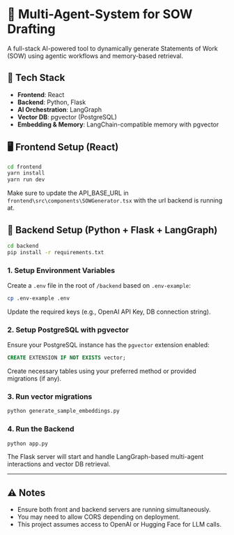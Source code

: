 # 🧠 Multi-Agent-System for SOW Drafting

A full-stack AI-powered tool to dynamically generate Statements of Work (SOW) using agentic workflows and memory-based retrieval.

## 🚀 Tech Stack

- **Frontend**: React  
- **Backend**: Python, Flask  
- **AI Orchestration**: LangGraph  
- **Vector DB**: pgvector (PostgreSQL)  
- **Embedding & Memory**: LangChain-compatible memory with pgvector

## 🖥️ Frontend Setup (React)

```bash
cd frontend
yarn install
yarn run dev
```

Make sure to update the API_BASE_URL in `frontend\src\components\SOWGenerator.tsx` with the url backend is running at.


## 🧠 Backend Setup (Python + Flask + LangGraph)

```bash
cd backend
pip install -r requirements.txt
```

### 1. Setup Environment Variables

Create a `.env` file in the root of `/backend` based on `.env-example`:

```bash
cp .env-example .env
```

Update the required keys (e.g., OpenAI API Key, DB connection string).

### 2. Setup PostgreSQL with pgvector

Ensure your PostgreSQL instance has the `pgvector` extension enabled:

```sql
CREATE EXTENSION IF NOT EXISTS vector;
```

Create necessary tables using your preferred method or provided migrations (if any).

### 3. Run vector migrations

```bash
python generate_sample_embeddings.py
```

### 4. Run the Backend

```bash
python app.py
```

The Flask server will start and handle LangGraph-based multi-agent interactions and vector DB retrieval.

---

## ⚠️ Notes

- Ensure both front and backend servers are running simultaneously.  
- You may need to allow CORS depending on deployment.  
- This project assumes access to OpenAI or Hugging Face for LLM calls.  

